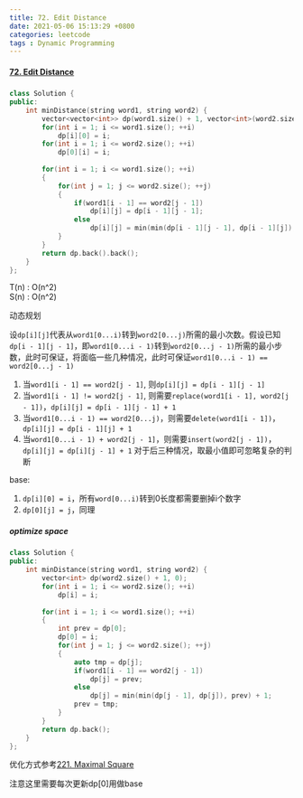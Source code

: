 ```yaml
---
title: 72. Edit Distance
date: 2021-05-06 15:13:29 +0800
categories: leetcode
tags : Dynamic Programming
---
```

#### [72. Edit Distance](https://leetcode.com/problems/edit-distance/)


#####
```c++
class Solution {
public:
    int minDistance(string word1, string word2) {
        vector<vector<int>> dp(word1.size() + 1, vector<int>(word2.size() + 1));
        for(int i = 1; i <= word1.size(); ++i)
            dp[i][0] = i;
        for(int i = 1; i <= word2.size(); ++i)
            dp[0][i] = i;
        
        for(int i = 1; i <= word1.size(); ++i)
        {
            for(int j = 1; j <= word2.size(); ++j)
            {
                if(word1[i - 1] == word2[j - 1])
                    dp[i][j] = dp[i - 1][j - 1];
                else 
                    dp[i][j] = min(min(dp[i - 1][j - 1], dp[i - 1][j]), dp[i][j - 1]) + 1;
            }
        }
        return dp.back().back();
    }
};
```
T(n) : O(n^2) <br>
S(n) : O(n^2)

动态规划

设`dp[i][j]`代表从`word1[0...i)`转到`word2[0...j)`所需的最小次数。假设已知`dp[i - 1][j - 1]`，即`word1[0...i - 1)`转到`word2[0...j - 1)`所需的最小步数，此时可保证，将面临一些几种情况，此时可保证`word1[0...i - 1) == word2[0...j - 1)`
1. 当`word1[i - 1] == word2[j - 1]`, 则`dp[i][j] = dp[i - 1][j - 1]`
2. 当`word1[i - 1] != word2[j - 1]`, 则需要`replace(word1[i - 1], word2[j - 1])`，`dp[i][j] = dp[i - 1][j - 1] + 1`
3. 当`word1[0...i - 1) == word2[0...j)`，则需要`delete(word1[i - 1])`，`dp[i][j] = dp[i - 1][j] + 1`
4. 当`word1[0...i - 1) + word2[j - 1]`，则需要`insert(word2[j - 1])`，`dp[i][j] = dp[i][j - 1] + 1`
对于后三种情况，取最小值即可忽略复杂的判断

base:
1. `dp[i][0] = i`，所有`word[0...i)`转到0长度都需要删掉i个数字
2. `dp[0][j] = j`，同理
   
##### optimize space
```c++
class Solution {
public:
    int minDistance(string word1, string word2) {
        vector<int> dp(word2.size() + 1, 0);
        for(int i = 1; i <= word2.size(); ++i)
            dp[i] = i;
        
        for(int i = 1; i <= word1.size(); ++i)
        {
            int prev = dp[0];
            dp[0] = i;
            for(int j = 1; j <= word2.size(); ++j)
            {
                auto tmp = dp[j];
                if(word1[i - 1] == word2[j - 1])
                    dp[j] = prev;
                else 
                    dp[j] = min(min(dp[j - 1], dp[j]), prev) + 1;
                prev = tmp;
            }
        }
        return dp.back();
    }
};
```

优化方式参考[221. Maximal Square](https://leetcode.cinte.cc/2021/04/19/221-Maximal-Square/)

注意这里需要每次更新dp[0]用做base
